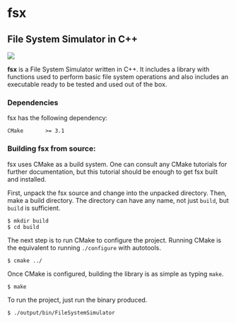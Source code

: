# fsx

## File System Simulator in C++

![](https://cdn.discordapp.com/attachments/617951895386062868/706221001297625158/fsx.png)

**fsx** is a File System Simulator written in C++. It includes a library with functions used to perform basic file system operations and also includes an executable ready to be tested and used out of the box.

### Dependencies

fsx has the following dependency:

```
CMake       >= 3.1
```

### Building fsx from source:

fsx uses CMake as a build system. One can consult any CMake tutorials for further documentation, but this tutorial should be enough to get fsx built and installed.

First, unpack the fsx source and change into the unpacked directory. Then, make a build directory. The directory can have any name, not just `build`, but `build` is sufficient.

```
$ mkdir build
$ cd build
```

The next step is to run CMake to configure the project.  Running CMake is the
equivalent to running `./configure` with autotools.

```
$ cmake ../
```

Once CMake is configured, building the library is as simple as typing `make`.

```
$ make
```

To run the project, just run the binary produced.

```
$ ./output/bin/FileSystemSimulator 
```